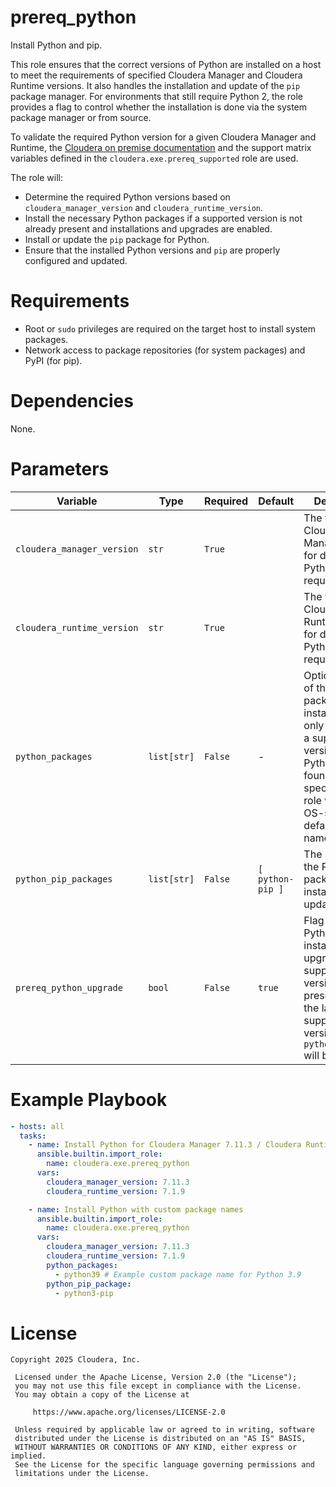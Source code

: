 # prereq_python

Install Python and pip.

This role ensures that the correct versions of Python are installed on a host to meet the requirements of specified Cloudera Manager and Cloudera Runtime versions. It also handles the installation and update of the `pip` package manager. For environments that still require Python 2, the role provides a flag to control whether the installation is done via the system package manager or from source.

To validate the required Python version for a given Cloudera Manager and Runtime, the [Cloudera on premise documentation](https://docs.cloudera.com/cdp-private-cloud-base/latest/installation/topics/cdpdc-cm-install-python-3.8.html) and the support matrix variables defined in the `cloudera.exe.prereq_supported` role are used.

The role will:
- Determine the required Python versions based on `cloudera_manager_version` and `cloudera_runtime_version`.
- Install the necessary Python packages if a supported version is not already present and installations and upgrades are enabled.
- Install or update the `pip` package for Python.
- Ensure that the installed Python versions and `pip` are properly configured and updated.

# Requirements

- Root or `sudo` privileges are required on the target host to install system packages.
- Network access to package repositories (for system packages) and PyPI (for pip).

# Dependencies

None.

# Parameters

| Variable | Type | Required | Default | Description |
| --- | --- | --- | --- | --- |
| `cloudera_manager_version` | `str` | `True` | | The version of Cloudera Manager to use for determining Python version requirements. |
| `cloudera_runtime_version` | `str` | `True` | | The version of Cloudera Runtime to use for determining Python version requirements. |
| `python_packages` | `list[str]` | `False` | - | Optional names of the Python packages to install. This is only used when a supported version of Python is not found. If not specified, the role will use OS-specific default package names. |
| `python_pip_packages` | `list[str]` | `False` | `[ python-pip ]` | The names of the Python pip packages to be installed or updated. |
| `prereq_python_upgrade` | `bool` | `False` | `true` | Flag to enable Python installation or upgrade if a supported version is not present. If `true`, the latest supported version or the `python_packages` will be installed. |

# Example Playbook

```yaml
- hosts: all
  tasks:
    - name: Install Python for Cloudera Manager 7.11.3 / Cloudera Runtime 7.1.9
      ansible.builtin.import_role:
        name: cloudera.exe.prereq_python
      vars:
        cloudera_manager_version: 7.11.3
        cloudera_runtime_version: 7.1.9

    - name: Install Python with custom package names
      ansible.builtin.import_role:
        name: cloudera.exe.prereq_python
      vars:
        cloudera_manager_version: 7.11.3
        cloudera_runtime_version: 7.1.9
        python_packages:
          - python39 # Example custom package name for Python 3.9
        python_pip_package:
          - python3-pip
```

# License

```
Copyright 2025 Cloudera, Inc.

 Licensed under the Apache License, Version 2.0 (the "License");
 you may not use this file except in compliance with the License.
 You may obtain a copy of the License at

     https://www.apache.org/licenses/LICENSE-2.0

 Unless required by applicable law or agreed to in writing, software
 distributed under the License is distributed on an "AS IS" BASIS,
 WITHOUT WARRANTIES OR CONDITIONS OF ANY KIND, either express or implied.
 See the License for the specific language governing permissions and
 limitations under the License.
```
